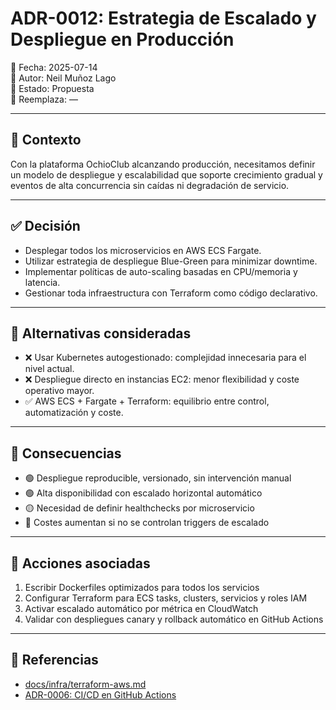 # ADR-0012: Estrategia de Escalado y Despliegue en Producción

📅 Fecha: 2025-07-14  
👤 Autor: Neil Muñoz Lago  
🔖 Estado: Propuesta  
🔁 Reemplaza: —

---

## 🎯 Contexto

Con la plataforma OchioClub alcanzando producción, necesitamos definir un modelo de despliegue y escalabilidad que soporte crecimiento gradual y eventos de alta concurrencia sin caídas ni degradación de servicio.

---

## ✅ Decisión

- Desplegar todos los microservicios en AWS ECS Fargate.
- Utilizar estrategia de despliegue Blue-Green para minimizar downtime.
- Implementar políticas de auto-scaling basadas en CPU/memoria y latencia.
- Gestionar toda infraestructura con Terraform como código declarativo.

---

## 🔄 Alternativas consideradas

- ❌ Usar Kubernetes autogestionado: complejidad innecesaria para el nivel actual.
- ❌ Despliegue directo en instancias EC2: menor flexibilidad y coste operativo mayor.
- ✅ AWS ECS + Fargate + Terraform: equilibrio entre control, automatización y coste.

---

## 🧠 Consecuencias

- 🟢 Despliegue reproducible, versionado, sin intervención manual
- 🟢 Alta disponibilidad con escalado horizontal automático
- 🟡 Necesidad de definir healthchecks por microservicio
- 🔴 Costes aumentan si no se controlan triggers de escalado

---

## 🧩 Acciones asociadas

1. Escribir Dockerfiles optimizados para todos los servicios
2. Configurar Terraform para ECS tasks, clusters, servicios y roles IAM
3. Activar escalado automático por métrica en CloudWatch
4. Validar con despliegues canary y rollback automático en GitHub Actions

---

## 📎 Referencias

- [docs/infra/terraform-aws.md](../docs/infra/terraform-aws.md)
- [ADR-0006: CI/CD en GitHub Actions](./adr-0006-ci-cd.md)
